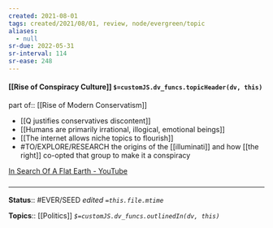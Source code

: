 ```yaml
---
created: 2021-08-01
tags: created/2021/08/01, review, node/evergreen/topic 
aliases:
  - null
sr-due: 2022-05-31
sr-interval: 114
sr-ease: 248
---
```


#### [[Rise of Conspiracy Culture]] `$=customJS.dv_funcs.topicHeader(dv, this)`

part of:: [[Rise of Modern Conservatism]]

- [[Q justifies conservatives discontent]]
- [[Humans are primarily irrational, illogical, emotional beings]]
- [[The internet allows niche topics to flourish]]
- #TO/EXPLORE/RESEARCH the origins of the [[illuminati]] and how [[the right]] co-opted that group to make it a conspiracy

[In Search Of A Flat Earth - YouTube](https://www.youtube.com/watch?v=JTfhYyTuT44)

### <hr class="footnote"/>

**Status**:: #EVER/SEED 
*edited `=this.file.mtime`*

**Topics**:: [[Politics]]
*`$=customJS.dv_funcs.outlinedIn(dv, this)`*
